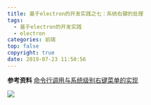 ```yaml
---
title: 基于electron的开发实践之七：系统右键的处理
tags:
  - 基于electron的开发实践
  - electron
categories: 前端
top: false
copyright: true
date: 2019-07-23 11:50:56
---
```


<!--more-->

**参考资料**
[命令行调用与系统级别右键菜单的实现](https://molunerfinn.com/electron-vue-8/#%E5%AE%9E%E7%8E%B0%E5%8D%95%E4%BE%8B%E5%BA%94%E7%94%A8%E7%9A%84%E5%91%BD%E4%BB%A4%E8%A1%8C%E8%B0%83%E7%94%A8)

![](http://static.zhyjor.com/wexin.png)